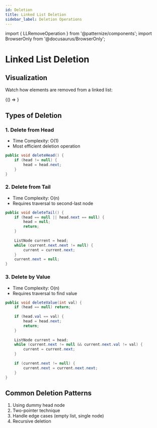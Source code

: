 ```yaml
---
id: Deletion
title: Linked List Deletion
sidebar_label: Deletion Operations
---
```


import { LLRemoveOperation } from '@patternize/components';
import BrowserOnly from '@docusaurus/BrowserOnly';

# Linked List Deletion

## Visualization
Watch how elements are removed from a linked list:


<BrowserOnly>
    {() => <LLRemoveOperation />}
</BrowserOnly>


## Types of Deletion

### 1. Delete from Head
- Time Complexity: O(1)
- Most efficient deletion operation
```java
public void deleteHead() {
    if (head != null) {
        head = head.next;
    }
}
```

### 2. Delete from Tail
- Time Complexity: O(n)
- Requires traversal to second-last node
```java
public void deleteTail() {
    if (head == null || head.next == null) {
        head = null;
        return;
    }
    
    ListNode current = head;
    while (current.next.next != null) {
        current = current.next;
    }
    current.next = null;
}
```

### 3. Delete by Value
- Time Complexity: O(n)
- Requires traversal to find value
```java
public void deleteValue(int val) {
    if (head == null) return;
    
    if (head.val == val) {
        head = head.next;
        return;
    }
    
    ListNode current = head;
    while (current.next != null && current.next.val != val) {
        current = current.next;
    }
    
    if (current.next != null) {
        current.next = current.next.next;
    }
}
```

## Common Deletion Patterns
1. Using dummy head node
2. Two-pointer technique
3. Handle edge cases (empty list, single node)
4. Recursive deletion 